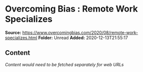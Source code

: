 # Overcoming Bias : Remote Work Specializes

**Source:** https://www.overcomingbias.com/2020/08/remote-work-specializes.html
**Folder:** Unread
**Added:** 2020-12-13T21:55:17




## Content
*Content would need to be fetched separately for web URLs*
